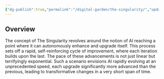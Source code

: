 ```yaml
---
{"dg-publish":true,"permalink":"/digital-garden/the-singularity/","updated":"2023-12-06T16:51:11.815-07:00"}
---
```


## Overview
The concept of The Singularity revolves around the notion of AI reaching a point where it can autonomously enhance and upgrade itself. This process sets off a rapid, self-reinforcing cycle of improvement, where each iteration builds upon the last. The pace of these advancements is not just linear but terrifyingly exponential. Such a scenario envisions AI rapidly evolving at an unprecedented speed, each upgrade significantly more advanced than the previous, leading to transformative changes in a very short span of time.